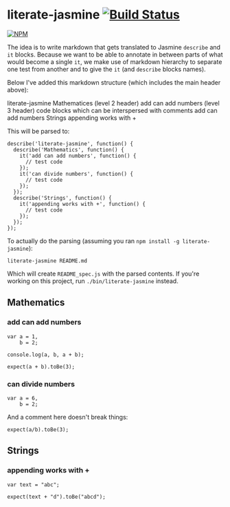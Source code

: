# literate-jasmine [![Build Status](https://travis-ci.org/cymen/literate-jasmine.png?branch=master)](https://travis-ci.org/cymen/literate-jasmine)

[![NPM](https://nodei.co/npm/literate-jasmine.png?downloads=true&stars=true)](https://npmjs.org/package/literate-jasmine)

The idea is to write markdown that gets translated to Jasmine `describe` and
`it` blocks. Because we want to be able to annotate in between parts of what
would become a single `it`, we make use of markdown hierarchy to separate one
test from another and to give the `it` (and `describe` blocks names).

Below I've added this markdown structure (which includes the main header above):

literate-jasmine
    Mathematices (level 2 header)
       add can add numbers (level 3 header)
          code blocks which can be interspersed with comments
       add can add numbers
    Strings
      appending works with +

This will be parsed to:

    describe('literate-jasmine', function() {
      describe('Mathematics', function() {
        it('add can add numbers', function() {
          // test code
        });
        it('can divide numbers', function() {
          // test code
        });
      });
      describe('Strings', function() {
        it('appending works with +', function() {
          // test code
        });
      });
    });

To actually do the parsing (assuming you ran `npm install -g literate-jasmine`):

    literate-jasmine README.md

Which will create `README_spec.js` with the parsed contents. If you're working on
this project, run `./bin/literate-jasmine` instead.

## Mathematics
### add can add numbers

    var a = 1,
        b = 2;

    console.log(a, b, a + b);

    expect(a + b).toBe(3);

### can divide numbers

    var a = 6,
        b = 2;

And a comment here doesn't break things:

    expect(a/b).toBe(3);

## Strings
### appending works with +

    var text = "abc";

    expect(text + "d").toBe("abcd");
